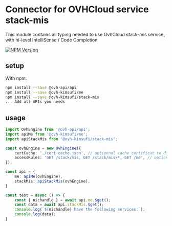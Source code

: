# Connector for OVHCloud service stack-mis

This module contains all typing needed to use OvhCloud stack-mis service, with hi-level IntelliSense / Code Completion

[![NPM Version](https://img.shields.io/npm/v/@ovh-kimsufi/stack-mis.svg?style=flat)](https://www.npmjs.org/package/@ovh-kimsufi/stack-mis)

## setup

With npm:
````bash
npm install --save @ovh-api/api
npm install --save @ovh-kimsufi/me
npm install --save @ovh-kimsufi/stack-mis
... Add all APIs you needs
````

## usage

````typescript
import OvhEngine from '@ovh-api/api';
import apiMe from '@ovh-kimsufi/me';
import apiStackMis from '@ovh-kimsufi/stack-mis';

const ovhEngine = new OvhEngine({ 
    certCache: './cert-cache.json', // optionnal cache certificat to disk
    accessRules: 'GET /stack/mis, GET /stack/mis/*, GET /me', // optionnal limit the requested privileges.
});

const api = {
    me: apiMe(ovhEngine),
    stackMis: apiStackMis(ovhEngine),
}

const test = async () => {
    const { nichandle } = await api.me.$get();
    const data = await api.stackMis.$get();
    console.log(`${nichandle} have the following services:`);
    console.log(data);
}

````